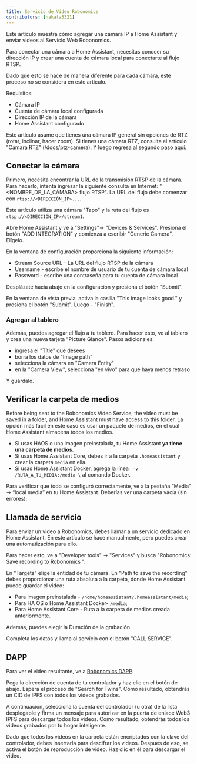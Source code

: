 ```yaml
---
title: Servicio de Video Robonomics
contributors: [nakata5321]
---
```


Este artículo muestra cómo agregar una cámara IP a Home Assistant y enviar videos al Servicio Web Robonomics.

Para conectar una cámara a Home Assistant, necesitas conocer su dirección IP y crear una cuenta de cámara local para conectarte al flujo RTSP.

<robo-wiki-note type="warning">
Dado que esto se hace de manera diferente para cada cámara, este proceso no se considera en este artículo.
</robo-wiki-note>

Requisitos:
- Cámara IP
- Cuenta de cámara local configurada
- Dirección IP de la cámara
- Home Assistant configurado

<robo-wiki-note type="note">

Este artículo asume que tienes una cámara IP general sin opciones de RTZ (rotar, inclinar, hacer zoom). 
Si tienes una cámara RTZ, consulta el artículo "Cámara RTZ" (/docs/ptz-camera). Y luego regresa al segundo paso aquí.

</robo-wiki-note>

## Conectar la cámara

Primero, necesita encontrar la URL de la transmisión RTSP de la cámara.
Para hacerlo, intenta ingresar la siguiente consulta en Internet: "<NOMBRE_DE_LA_CÁMARA> flujo RTSP".
La URL del flujo debe comenzar con `rtsp://<DIRECCIÓN_IP>...`. 

Este artículo utiliza una cámara "Tapo" y la ruta del flujo es `rtsp://<DIRECCIÓN_IP>/stream1`.

Abre Home Assistant y ve a "Settings"-> "Devices & Services". Presiona el botón "ADD INTEGRATION" y
comienza a escribir "Generic Camera". Elígelo.

 <robo-wiki-picture src="home-assistant/generic.jpg" />

En la ventana de configuración proporciona la siguiente información:
- Stream Source URL - La URL del flujo RTSP de la cámara
- Username - escribe el nombre de usuario de tu cuenta de cámara local
- Password - escribe una contraseña para tu cuenta de cámara local

<robo-wiki-picture src="home-assistant/genericconf.jpg" />

Desplázate hacia abajo en la configuración y presiona el botón "Submit".

En la ventana de vista previa, activa la casilla "This image looks good." y presiona el botón "Submit". Luego - "Finish".

<robo-wiki-picture src="home-assistant/preview-camera.jpg" />

### Agregar al tablero

Además, puedes agregar el flujo a tu tablero. Para hacer esto, ve al tablero y crea una nueva tarjeta 
"Picture Glance". Pasos adicionales:
- ingresa el "Títle" que desees
- borra los datos de "Image path"
- selecciona la cámara en "Camera Entity"
- en la "Camera View", selecciona "en vivo" para que haya menos retraso

Y guárdalo.
<robo-wiki-picture src="home-assistant/camera_picture_glance.jpg" />

## Verificar la carpeta de medios

Before being sent to the Robonomics Video Service, the video must be saved in a folder, and Home Assistant must have access to this folder. 
La opción más fácil en este caso es usar un paquete de medios, en el cual Home Assistant almacena todos los medios.

- Si usas HAOS o una imagen preinstalada, tu Home Assistant **ya tiene una carpeta de medios**.
- Si usas Home Assistant Core, debes ir a la carpeta `.homeassistant` y crear la carpeta `media` en ella.
- Si usas Home Assistant Docker, agrega la línea ` -v /RUTA_A_TU_MEDIA:/media \` al comando Docker.

Para verificar que todo se configuró correctamente, ve a la pestaña “Media” -> “local media” en tu Home Assistant. 
Deberías ver una carpeta vacía (sin errores):

<robo-wiki-picture src="home-assistant/media-folder.jpg" />

## Llamada de servicio

Para enviar un video a Robonomics, debes llamar a un servicio dedicado en Home Assistant. 
En este artículo se hace manualmente, pero puedes crear una automatización para ello.

Para hacer esto, ve a "Developer tools" -> "Services" y busca "Robonomics: Save recording to Robonomics ".

<robo-wiki-picture src="home-assistant/robonomics-service.jpg" />

En "Targets" elige la entidad de tu cámara.
En "Path to save the recording" debes proporcionar una ruta absoluta a la carpeta,
donde Home Assistant puede guardar el video:
- Para imagen preinstalada - `/home/homeassistant/.homeassistant/media`;
- Para HA OS o Home Assistant Docker- `/media`;
- Para Home Assistant Core - Ruta a la carpeta de medios creada anteriormente.

Además, puedes elegir la Duración de la grabación. 

Completa los datos y llama al servicio con el botón "CALL SERVICE".

## DAPP

Para ver el video resultante, ve a [Robonomics DAPP](https://vol4tim.github.io/videostream/).

<robo-wiki-picture src="home-assistant/video-dapp.jpg" />

Pega la dirección de cuenta de tu controlador y haz clic en el botón de abajo. Espera el proceso de "Search for Twins". 
Como resultado, obtendrás un CID de IPFS con todos los videos grabados.

<robo-wiki-picture src="home-assistant/video-ipfs.jpg" />

A continuación, selecciona la cuenta del controlador (u otra) de la lista desplegable y firma un mensaje para autorizar en
la puerta de enlace Web3 IPFS para descargar todos los videos. Como resultado, obtendrás todos los videos grabados por tu hogar inteligente.

<robo-wiki-picture src="home-assistant/show-videos.jpg" />

Dado que todos los videos en la carpeta están encriptados con la clave del controlador, debes insertarla para descifrar los videos.
Después de eso, se activa el botón de reproducción de video. Haz clic en él para descargar el video.

<robo-wiki-picture src="home-assistant/video-seed.jpg" />






